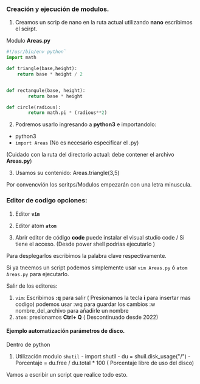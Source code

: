 ### Creación y ejecución de modulos. 

1. Creamos un scrip de nano en la ruta actual utilizando **nano** escribimos el scirpt.

Modulo **Areas.py**

```python
#!/usr/bin/env python`
import math

def triangle(base,height):
	return base * height / 2


def rectangule(base, height):
        return base * height

def circle(radious):
        return math.pi * (radious**2)
```

2. Podremos usarlo ingresando a **python3** e importandolo: 

-  python3 
-  `import Areas` (No es necesario especificar el .py)

(Cuidado con la ruta del directorio actual: debe contener el archivo **Areas.py**)

3. Usamos su contenido: Areas.triangle(3,5) 

Por convencvión los scritps/Modulos empezarán con una letra minuscula. 


### Editor de codigo opciones: 

1. Editor **`vim`**

2. Editor atom **`atom`**

3. Abrir editor de código **code** puede instalar el visual studio code / Si tiene el acceso. (Desde power shell podrias ejecutarlo )

Para desplegarlos escribimos la palabra clave respectivamente. 

Si ya tneemos un script podemos simplemente usar 
`vim Areas.py` ó `atom Areas.py` para ejecutarlo. 

Salir de los editores:
 1. ``vim``: Escribimos **:q** para salir ( Presionamos la tecla **i** para insertar mas codigo)
 podemos usar :wq para guardar los cambios
 :w nombre_del_archivo para añadirle un nombre
 2. ``atom``: presionamos **Ctrl+ Q** ( Descontinuado desde 2022)


#### Ejemplo automatización parámetros de disco.

Dentro de python

1. Utilización modulo `shutil`
        - import shutil
        - du = shuil.disk_usage("/")
        - Porcentaje = du.free / du.total * 100 ( Porcentaje libre de uso del disco)


Vamos a escribir un script que realice todo esto. 

```python
                                                                                                                                                                                                                     
